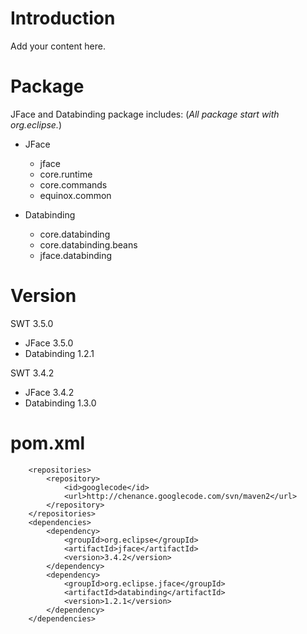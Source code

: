 # Introduction #

Add your content here.


# Package #

JFace and Databinding package includes:
(_All package start with org.eclipse._)

  * JFace
    * jface
    * core.runtime
    * core.commands
    * equinox.common

  * Databinding
    * core.databinding
    * core.databinding.beans
    * jface.databinding

# Version #

SWT 3.5.0
  * JFace 3.5.0
  * Databinding 1.2.1

SWT 3.4.2
  * JFace 3.4.2
  * Databinding 1.3.0

# pom.xml #
```
	<repositories>
		<repository>
			<id>googlecode</id>
			<url>http://chenance.googlecode.com/svn/maven2</url>
		</repository>
	</repositories>
	<dependencies>
		<dependency>
			<groupId>org.eclipse</groupId>
			<artifactId>jface</artifactId>
			<version>3.4.2</version>
		</dependency>
		<dependency>
			<groupId>org.eclipse.jface</groupId>
			<artifactId>databinding</artifactId>
			<version>1.2.1</version>
		</dependency>
	</dependencies>
```